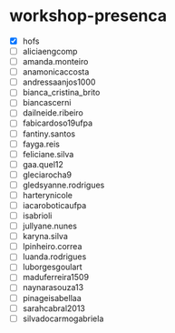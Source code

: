 # workshop-presenca

- [x] hofs
- [ ] aliciaengcomp
- [ ] amanda.monteiro
- [ ] anamonicaccosta
- [ ] andressaanjos1000
- [ ] bianca_cristina_brito
- [ ] biancascerni
- [ ] dailneide.ribeiro
- [ ] fabicardoso19ufpa
- [ ] fantiny.santos
- [ ] fayga.reis
- [ ] feliciane.silva
- [ ] gaa.quel12
- [ ] gleciarocha9
- [ ] gledsyanne.rodrigues
- [ ] harterynicole
- [ ] iacaroboticaufpa
- [ ] isabrioli
- [ ] jullyane.nunes
- [ ] karyna.silva
- [ ] lpinheiro.correa
- [ ] luanda.rodrigues
- [ ] luborgesgoulart
- [ ] maduferreira1509
- [ ] naynarasouza13
- [ ] pinageisabellaa
- [ ] sarahcabral2013
- [ ] silvadocarmogabriela
